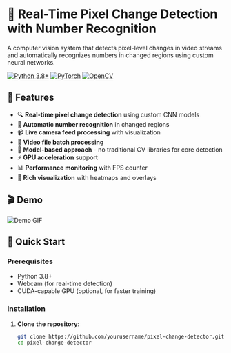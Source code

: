 # 🎯 Real-Time Pixel Change Detection with Number Recognition

A computer vision system that detects pixel-level changes in video streams and automatically recognizes numbers in changed regions using custom neural networks.

[![Python 3.8+](https://img.shields.io/badge/python-3.8+-blue.svg)](https://www.python.org/downloads/)
[![PyTorch](https://img.shields.io/badge/PyTorch-red.svg)](https://pytorch.org/)
[![OpenCV](https://img.shields.io/badge/OpenCV-green.svg)](https://opencv.org/)

## 🌟 Features

- 🔍 **Real-time pixel change detection** using custom CNN models
- 🔢 **Automatic number recognition** in changed regions
- 📹 **Live camera feed processing** with visualization
- 🎥 **Video file batch processing** 
- 🧠 **Model-based approach** - no traditional CV libraries for core detection
- ⚡ **GPU acceleration** support
- 📊 **Performance monitoring** with FPS counter
- 🎨 **Rich visualization** with heatmaps and overlays

## 🎬 Demo

![Demo GIF](demo.gif) <!-- Add a demo GIF if you have one -->

## 🚀 Quick Start

### Prerequisites
- Python 3.8+
- Webcam (for real-time detection)
- CUDA-capable GPU (optional, for faster training)

### Installation

1. **Clone the repository**:
   ```bash
   git clone https://github.com/yourusername/pixel-change-detector.git
   cd pixel-change-detector
